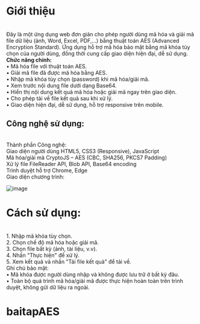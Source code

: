 <h1><b>Giới thiệu</b></h1><br>
Đây là một ứng dụng web đơn giản cho phép người dùng mã hóa và giải mã file dữ liệu (ảnh, Word, Excel, PDF,...) bằng thuật toán AES (Advanced Encryption Standard). Ứng dụng hỗ trợ mã hóa bảo mật bằng mã khóa tùy chọn của người dùng, đồng thời cung cấp giao diện hiện đại, dễ sử dụng.<br>
<b>Chức năng chính:</b><br>
• Mã hóa file với thuật toán AES.<br>
• Giải mã file đã được mã hóa bằng AES.<br>
• Nhập mã khóa tùy chọn (password) khi mã hóa/giải mã.<br>
• Xem trước nội dung file dưới dạng Base64.<br>
• Hiển thị nội dung kết quả mã hóa hoặc giải mã ngay trên giao diện.<br>
• Cho phép tải về file kết quả sau khi xử lý.<br>
• Giao diện hiện đại, dễ sử dụng, hỗ trợ responsive trên mobile.<br>
<h2><b>Công nghệ sử dụng:</b></h2><br>
Thành phần	Công nghệ:<br>
Giao diện người dùng	HTML5, CSS3 (Responsive), JavaScript<br>
Mã hóa/giải mã	CryptoJS – AES (CBC, SHA256, PKCS7 Padding)<br>
Xử lý file	FileReader API, Blob API, Base64 encoding<br>
Trình duyệt hỗ trợ	Chrome, Edge<br>
Giao diện chương trình: 

![image](https://github.com/user-attachments/assets/3218479e-7cfa-4efe-88c7-d5b12cd7d4da)


<h1><b></b>Cách sử dụng:</h1></b><br>
1. Nhập mã khóa tùy chọn.<br>
2. Chọn chế độ mã hóa hoặc giải mã.<br>
3. Chọn file bất kỳ (ảnh, tài liệu, v.v).<br>
4. Nhấn "Thực hiện" để xử lý.<br>
5. Xem kết quả và nhấn "Tải file kết quả" để tải về.<br>
Ghi chú bảo mật:<br>
• Mã khóa được người dùng nhập và không được lưu trữ ở bất kỳ đâu.<br>
• Toàn bộ quá trình mã hóa/giải mã được thực hiện hoàn toàn trên trình duyệt, không gửi dữ liệu ra ngoài.<br>

# baitapAES
